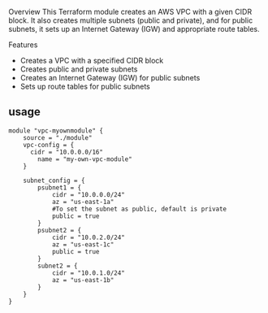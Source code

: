 Overview
This Terraform module creates an AWS VPC with a given CIDR block. It also creates multiple subnets (public and private), and for public subnets, it sets up an Internet Gateway (IGW) and appropriate route tables.

Features
-  Creates a VPC with a specified CIDR block
-  Creates public and private subnets
-  Creates an Internet Gateway (IGW) for public subnets
-  Sets up route tables for public subnets

## usage
```
module "vpc-myownmodule" {
    source = "./module"
    vpc-config = {
      cidr = "10.0.0.0/16"
        name = "my-own-vpc-module"
    }
    
    subnet_config = {
        psubnet1 = {
            cidr = "10.0.0.0/24"
            az = "us-east-1a"
            #To set the subnet as public, default is private
            public = true
        }
        psubnet2 = {
            cidr = "10.0.2.0/24"
            az = "us-east-1c"
            public = true
        }
        subnet2 = {
            cidr = "10.0.1.0/24"
            az = "us-east-1b"
        }
    }
}
```
